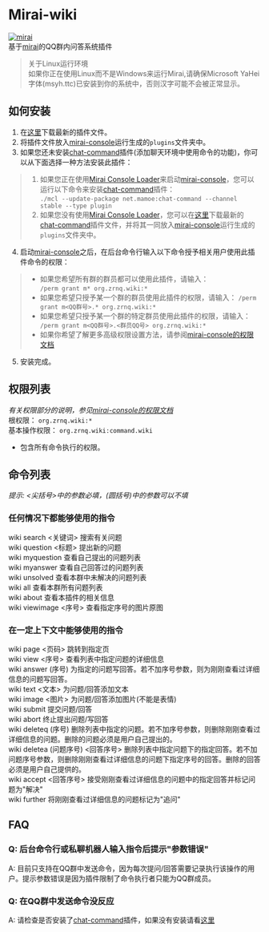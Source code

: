 # Mirai-wiki
[![mirai](https://img.shields.io/badge/mirai-v2.4.2-brightgreen)](https://github.com/mamoe/mirai )  
基于[mirai](https://github.com/mamoe/mirai )的QQ群内问答系统插件  

> 关于Linux运行环境  
> 如果你正在使用Linux而不是Windows来运行Mirai,请确保Microsoft YaHei字体(msyh.ttc)已安装到你的系统中，否则汉字可能不会被正常显示。  

## 如何安装
1. 在[这里](https://github.com/Under-estimate/Mirai-wiki/releases/ )下载最新的插件文件。
2. 将插件文件放入[mirai-console](https://github.com/mamoe/mirai-console )运行生成的`plugins`文件夹中。
3. 如果您还未安装[chat-command](https://github.com/project-mirai/chat-command )插件(添加聊天环境中使用命令的功能)，你可以从下面选择一种方法安装此插件：
> 1. 如果您正在使用[Mirai Console Loader](https://github.com/iTXTech/mirai-console-loader )来启动[mirai-console](https://github.com/mamoe/mirai-console )，您可以运行以下命令来安装[chat-command](https://github.com/project-mirai/chat-command )插件：  
> `./mcl --update-package net.mamoe:chat-command --channel stable --type plugin`
> 2. 如果您没有使用[Mirai Console Loader](https://github.com/iTXTech/mirai-console-loader )，您可以在[这里](https://github.com/project-mirai/chat-command/releases )下载最新的[chat-command](https://github.com/project-mirai/chat-command )插件文件，并将其一同放入[mirai-console](https://github.com/mamoe/mirai-console )运行生成的`plugins`文件夹中。
4. 启动[mirai-console](https://github.com/mamoe/mirai-console )之后，在后台命令行输入以下命令授予相关用户使用此插件命令的权限：
> - 如果您希望所有群的群员都可以使用此插件，请输入：  
> `/perm grant m* org.zrnq.wiki:*`  
> - 如果您希望只授予某一个群的群员使用此插件的权限，请输入：
> `/perm grant m<QQ群号>.* org.zrnq.wiki:*`
> - 如果您希望只授予某一个群的特定群员使用此插件的权限，请输入：  
> `/perm grant m<QQ群号>.<群员QQ号> org.zrnq.wiki:*`
> - 如果你希望了解更多高级权限设置方法，请参阅[mirai-console的权限文档](https://github.com/mamoe/mirai-console/blob/master/docs/Permissions.md )
5. 安装完成。
## 权限列表
*有关权限部分的说明，参见[mirai-console的权限文档](https://github.com/mamoe/mirai-console/blob/master/docs/Permissions.md )*  
根权限： `org.zrnq.wiki:*`  
基本操作权限： `org.zrnq.wiki:command.wiki`
- 包含所有命令执行的权限。
## 命令列表
*提示: <尖括号>中的参数必填，(圆括号)中的参数可以不填*
### 任何情况下都能够使用的指令
wiki search <关键词> 搜索有关问题  
wiki question <标题> 提出新的问题  
wiki myquestion 查看自己提出的问题列表  
wiki myanswer 查看自己回答过的问题列表  
wiki unsolved 查看本群中未解决的问题列表  
wiki all 查看本群所有问题列表  
wiki about 查看本插件的相关信息  
wiki viewimage <序号> 查看指定序号的图片原图
### 在一定上下文中能够使用的指令
wiki page <页码> 跳转到指定页  
wiki view <序号> 查看列表中指定问题的详细信息  
wiki answer (序号) 为指定的问题写回答。若不加序号参数，则为刚刚查看过详细信息的问题写回答。  
wiki text <文本> 为问题/回答添加文本  
wiki image <图片> 为问题/回答添加图片(不能是表情)  
wiki submit 提交问题/回答  
wiki abort 终止提出问题/写回答  
wiki deleteq (序号) 删除列表中指定的问题。若不加序号参数，则删除刚刚查看过详细信息的问题。删除的问题必须是用户自己提出的。  
wiki deletea (问题序号) <回答序号> 删除列表中指定问题下的指定回答。若不加问题序号参数，则删除刚刚查看过详细信息的问题下指定序号的回答。删除的回答必须是用户自己提供的。  
wiki accept <回答序号> 接受刚刚查看过详细信息的问题中的指定回答并标记问题为"解决"  
wiki further 将刚刚查看过详细信息的问题标记为"追问"  

## FAQ
### Q: 后台命令行或私聊机器人输入指令后提示"参数错误"
A: 目前只支持在QQ群中发送命令，因为每次提问/回答需要记录执行该操作的用户。提示参数错误是因为插件限制了命令执行者只能为QQ群成员。
### Q: 在QQ群中发送命令没反应
A: 请检查是否安装了[chat-command](https://github.com/project-mirai/chat-command )插件，如果没有安装请看[这里](#如何使用 )